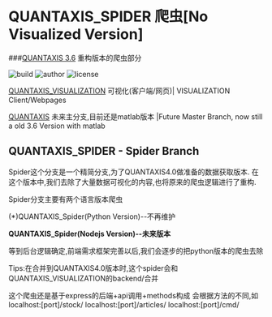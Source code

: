 # QUANTAXIS_SPIDER 爬虫[No Visualized Version]
###[QUANTAXIS 3.6](https://github.com/yutiansut/QUANTAXIS) 重构版本的爬虫部分


![build](https://img.shields.io/badge/Build-passing-green.svg)
![author](https://img.shields.io/badge/Powered%20by-%20%20yutiansut-red.svg)
![license](https://img.shields.io/badge/License-%20MIT-brightgreen.svg)

[QUANTAXIS_VISUALIZATION](https://github.com/yutiansut/QUANTAXIS_VISUALIZATION) 可视化(客户端/网页)| VISUALIZATION Client/Webpages

[QUANTAXIS](https://github.com/yutiansut/QUANTAXIS)  未来主分支,目前还是matlab版本 |Future Master Branch, now still a old 3.6 Version with matlab


## QUANTAXIS_SPIDER - Spider Branch

Spider这个分支是一个精简分支,为了QUANTAXIS4.0做准备的数据获取版本.
在这个版本中,我们去除了大量数据可视化的内容,也将原来的爬虫逻辑进行了重构.

Spider分支主要有两个语言版本爬虫

(*)QUANTAXIS_Spider(Python Version)--不再维护

**QUANTAXIS_Spider(Nodejs Version)--未来版本**

等到后台逻辑确定,前端需求框架完善以后,我们会逐步的把python版本的爬虫去除

Tips:在合并到QUANTAXIS4.0版本时,这个spider会和QUANTAXIS_VISUALIZATION的backend/合并


这个爬虫还是基于express的后端+api调用+methods构成
会根据方法的不同,如
localhost:[port]/stock/
localhost:[port]/articles/
localhost:[port]/cmd/